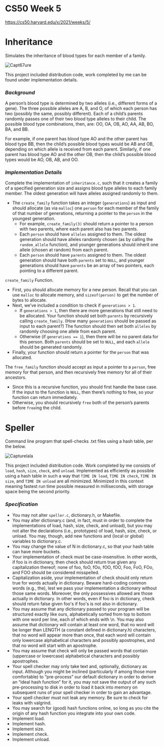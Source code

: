 # CS50 Week 5

https://cs50.harvard.edu/x/2021/weeks/5/

# Inheritance

Simulates the inheritance of blood types for each member of a family.

![Capt67ure](https://user-images.githubusercontent.com/69617120/135559294-38d28038-0b71-4e72-9cfc-d972bfb5ba94.PNG)

This project included distribution code, work completed by me can be found under implementation details.

### ***Background***

A person’s blood type is determined by two alleles (i.e., different forms of a gene). The three possible alleles are A, B, and O, of which each person has two (possibly the same, possibly different). Each of a child’s parents randomly passes one of their two blood type alleles to their child. The possible blood type combinations, then, are: OO, OA, OB, AO, AA, AB, BO, BA, and BB.

For example, if one parent has blood type AO and the other parent has blood type BB, then the child’s possible blood types would be AB and OB, depending on which allele is received from each parent. Similarly, if one parent has blood type AO and the other OB, then the child’s possible blood types would be AO, OB, AB, and OO.

### ***Implementation Details***

Complete the implementation of `inheritance.c`, such that it creates a family of a specified generation size and assigns blood type alleles to each family member. The oldest generation will have alleles assigned randomly to them.

- The `create_family` function takes an integer (`generations`) as input and should allocate (as via `malloc`) one `person` for each member of the family of that number of generations, returning a pointer to the `person` in the youngest generation.
  - For example, `create_family(3)` should return a pointer to a person with two parents, where each parent also has two parents.
  - Each `person` should have `alleles` assigned to them. The oldest generation should have alleles randomly chosen (as by calling the `random_allele` function), and younger generations should inherit one allele (chosen at random) from each parent.
  - Each `person` should have `parents` assigned to them. The oldest generation should have both `parents` set to `NULL`, and younger generations should have `parents` be an array of two pointers, each pointing to a different parent.

 `create_family` Function.

- First, you should allocate memory for a new person. Recall that you can use `malloc` to allocate memory, and `sizeof(person)` to get the number of bytes to allocate.
- Next, we’ve included a condition to check if `generations > 1`.
  - If `generations > 1`, then there are more generations that still need to be allocated. Your function should set both `parents` by recursively calling `create_family`. (How many `generations` should be passed as input to each parent?) The function should then set both `alleles` by randomly choosing one allele from each parent.
  - Otherwise (if `generations == 1`), then there will be no parent data for this person. Both `parents` should be set to `NULL`, and each `allele` should be generated randomly.
- Finally, your function should return a pointer for the `person` that was allocated.

The `free_family` function should accept as input a pointer to a `person`, free memory for that person, and then recursively free memory for all of their ancestors.

- Since this is a recursive function, you should first handle the base case. If the input to the function is `NULL`, then there’s nothing to free, so your function can return immediately.
- Otherwise, you should recursively `free` both of the person’s parents before `free`ing the child.

# Speller

Command line program that spell-checks .txt files using a hash table, per the below.

![Capturelala](https://user-images.githubusercontent.com/69617120/135560945-dbe03c71-84ab-4d4f-8925-57245eeb4a26.PNG)

This project included distribution code. Work completed by me consists of `load`, `hash`, `size`, `check`, and `unload`. Implemented as efficiently as possible using a hash table in such a way that `TIME IN load`, `TIME IN check`, `TIME IN size`, and `TIME IN unload` are all minimized. Minimized in this context meaning fastest run time possible measured in milliseconds, with storage space being the second priority.

### ***Specification***

- You may not alter `speller.c`, dictionary.h, or Makefile.
- You may alter dictionary.c (and, in fact, must in order to complete the implementations of load, hash, size, check, and unload), but you may not alter the declarations (i.e., prototypes) of load, hash, size, check, or unload. You may, though, add new functions and (local or global) variables to dictionary.c.
- You may change the value of N in dictionary.c, so that your hash table can have more buckets.
- Your implementation of check must be case-insensitive. In other words, if foo is in dictionary, then check should return true given any capitalization thereof; none of foo, foO, fOo, fOO, fOO, Foo, FoO, FOo, and FOO should be considered misspelled.
- Capitalization aside, your implementation of check should only return true for words actually in dictionary. Beware hard-coding common words (e.g., the), lest we pass your implementation a dictionary without those same words. Moreover, the only possessives allowed are those actually in dictionary. In other words, even if foo is in dictionary, check should return false given foo's if foo's is not also in dictionary.
- You may assume that any dictionary passed to your program will be structured exactly like ours, alphabetically sorted from top to bottom with one word per line, each of which ends with \n. You may also assume that dictionary will contain at least one word, that no word will be longer than LENGTH (a constant defined in dictionary.h) characters, that no word will appear more than once, that each word will contain only lowercase alphabetical characters and possibly apostrophes, and that no word will start with an apostrophe.
- You may assume that check will only be passed words that contain (uppercase or lowercase) alphabetical characters and possibly apostrophes.
- Your spell checker may only take text and, optionally, dictionary as input. Although you might be inclined (particularly if among those more comfortable) to “pre-process” our default dictionary in order to derive an “ideal hash function” for it, you may not save the output of any such pre-processing to disk in order to load it back into memory on subsequent runs of your spell checker in order to gain an advantage.
- Your spell checker must not leak any memory. Be sure to check for leaks with valgrind.
- You may search for (good) hash functions online, so long as you cite the origin of any hash function you integrate into your own code.
- Implement load.
- Implement hash.
- Implement size.
- Implement check.
- Implement unload.


